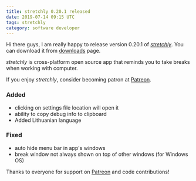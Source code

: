 ```yaml
---
title: stretchly 0.20.1 released
date: 2019-07-14 09:15 UTC
tags: stretchly
category: software developer
---
```


Hi there guys, I am really happy to release version 0.20.1 of [*stretchly*](/stretchly). You can download it from [downloads](/stretchly/downloads) page.

*stretchly* is cross-platform open source app that reminds you to take breaks when working with computer.

If you enjoy *stretchly*, consider becoming patron at [Patreon](https://www.patreon.com/hovancik).

### Added
- clicking on settings file location will open it
- ability to copy debug info to clipboard
- Added Lithuanian language

### Fixed
- auto hide menu bar in app's windows
- break window not always shown on top of other windows (for Windows OS)

Thanks to everyone for support on [Patreon](https://www.patreon.com/hovancik) and code contributions!
